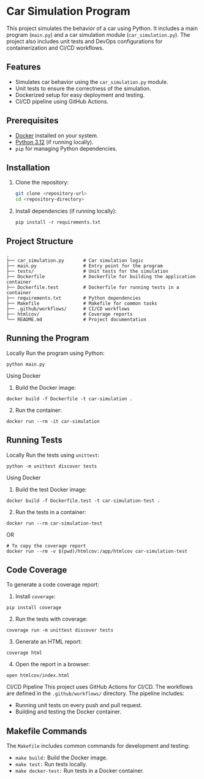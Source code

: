 # Car Simulation Program

This project simulates the behavior of a car using Python. It includes a main program (`main.py`) and a car simulation module (`car_simulation.py`). The project also includes unit tests and DevOps configurations for containerization and CI/CD workflows.

## Features

- Simulates car behavior using the `car_simulation.py` module.
- Unit tests to ensure the correctness of the simulation.
- Dockerized setup for easy deployment and testing.
- CI/CD pipeline using GitHub Actions.

## Prerequisites

- [Docker](https://www.docker.com/) installed on your system.
- [Python 3.12](https://www.python.org/) (if running locally).
- `pip` for managing Python dependencies.

## Installation

1. Clone the repository:
   ```bash
   git clone <repository-url>
   cd <repository-directory>
   ```
2. Install dependencies (if running locally):
    ```
    pip install -r requirements.txt
    ```

## Project Structure

```
.
├── car_simulation.py       # Car simulation logic
├── main.py                 # Entry point for the program
├── tests/                  # Unit tests for the simulation
├── Dockerfile              # Dockerfile for building the application container
├── Dockerfile.test         # Dockerfile for running tests in a container
├── requirements.txt        # Python dependencies
├── Makefile                # Makefile for common tasks
├── .github/workflows/      # CI/CD workflows
├── htmlcov/                # Coverage reports
└── README.md               # Project documentation
```

## Running the Program
Locally
Run the program using Python:
```
python main.py
```

Using Docker
1. Build the Docker image:
```
docker build -f Dockerfile -t car-simulation .
```

2. Run the container:
```
docker run --rm -it car-simulation
```

## Running Tests
Locally
Run the tests using `unittest`:
```
python -m unittest discover tests
```

Using Docker
1. Build the test Docker image:
```
docker build -f Dockerfile.test -t car-simulation-test .
```

2. Run the tests in a container:
```
docker run --rm car-simulation-test
```
OR
```
# To copy the coverage report
docker run --rm -v $(pwd)/htmlcov:/app/htmlcov car-simulation-test
```

## Code Coverage
To generate a code coverage report:

1. Install `coverage`:
```
pip install coverage
```

2. Run the tests with coverage:
```
coverage run -m unittest discover tests
```

3. Generate an HTML report:
```
coverage html
```

4. Open the report in a browser:
```
open htmlcov/index.html
```

CI/CD Pipeline
This project uses GitHub Actions for CI/CD. The workflows are defined in the `.github/workflows/` directory. The pipeline includes:

- Running unit tests on every push and pull request.
- Building and testing the Docker container.

## Makefile Commands
The `Makefile` includes common commands for development and testing:

- `make build:` Build the Docker image.
- `make test:` Run tests locally.
- `make docker-test:` Run tests in a Docker container.